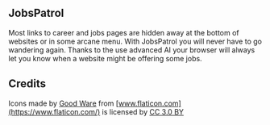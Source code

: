 ## JobsPatrol

Most links to career and jobs pages are hidden away at the bottom of websites or in some arcane menu. With JobsPatrol you will never have to go wandering again. Thanks to the use advanced AI your browser will always let you know when a website might be offering some jobs.

## Credits

Icons made by [Good Ware](https://www.flaticon.com/authors/good-ware) from [www.flaticon.com](https://www.flaticon.com/) is licensed by [CC 3.0 BY](http://creativecommons.org/licenses/by/3.0/)